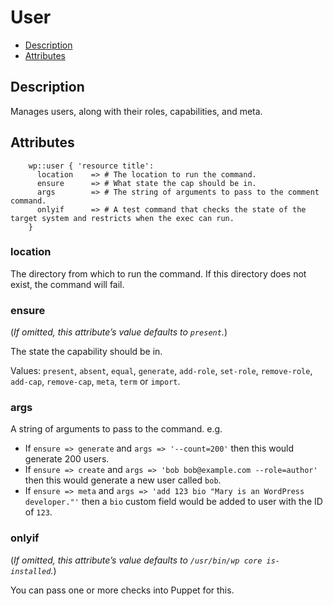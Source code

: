 # User

* [Description](/classes/user.html#description)
* [Attributes](/classes/user.html#attributes)

## Description

Manages users, along with their roles, capabilities, and meta.

## Attributes
```puppet
    wp::user { 'resource title':
      location    => # The location to run the command.
      ensure      => # What state the cap should be in.
      args        => # The string of arguments to pass to the comment command.
      onlyif      => # A test command that checks the state of the target system and restricts when the exec can run.
    }
```

### location

The directory from which to run the command. If this directory does not exist, the command will fail.

### ensure

(*If omitted, this attribute’s value defaults to `present`.*)

The state the capability should be in.

Values: `present`, `absent`, `equal`, `generate`, `add-role`, `set-role`, `remove-role`, `add-cap`, `remove-cap`, `meta`, `term` or `import`.

### args

A string of arguments to pass to the command. e.g.
* If `ensure => generate` and `args => '--count=200'` then this would generate 200 users.
* If `ensure => create` and `args => 'bob bob@example.com --role=author'` then this would generate a new user called `bob`.
* If `ensure => meta` and `args => 'add 123 bio "Mary is an WordPress developer."'` then a `bio` custom field would be added to user with the ID of `123`.

### onlyif

(*If omitted, this attribute’s value defaults to `/usr/bin/wp core is-installed`.*)

You can pass one or more checks into Puppet for this.
